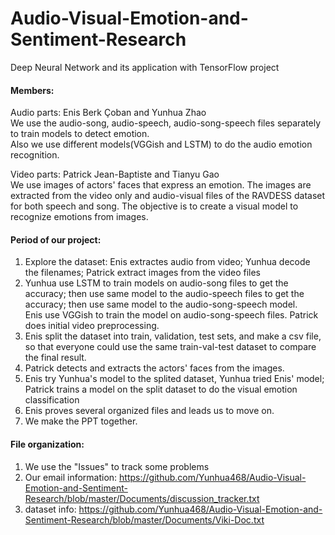 # Audio-Visual-Emotion-and-Sentiment-Research
Deep Neural Network and its application with TensorFlow project

#### Members:   
Audio parts: Enis Berk Çoban and Yunhua Zhao         
             We use the audio-song, audio-speech, audio-song-speech files separately to train models to detect emotion.  
             Also we use different models(VGGish and LSTM) to do the audio emotion recognition.  

Video parts: Patrick Jean-Baptiste and Tianyu Gao  
             We use images of actors' faces that express an emotion. The images are extracted from the video only and audio-visual files              of the RAVDESS dataset for both speech and song. The objective is to create a visual model to recognize emotions                        from images.
             
#### Period of our project:  
1) Explore the dataset: Enis extractes audio from video; Yunhua decode the filenames; Patrick extract images from the video files
2) Yunhua use LSTM to train models on audio-song files to get the accuracy; then use same model to the audio-speech files to get the      accuracy; then use same model to the audio-song-speech model.  
   Enis use VGGish to train the model on audio-song-speech files.
   Patrick does initial video preprocessing.
3) Enis split the dataset into train, validation, test sets, and make a csv file, so that everyone could use the same train-val-test dataset to compare the final result.  
4) Patrick detects and extracts the actors' faces from the images.
5) Enis try Yunhua's model to the splited dataset, Yunhua tried Enis' model; Patrick trains a model on the split dataset to do the visual emotion classification  
6) Enis proves several organized files and leads us to move on.
7) We make the PPT together.  

#### File organization:  
1) We use the "Issues" to track some problems  
2) Our email information: https://github.com/Yunhua468/Audio-Visual-Emotion-and-Sentiment-Research/blob/master/Documents/discussion_tracker.txt  
3) dataset info: https://github.com/Yunhua468/Audio-Visual-Emotion-and-Sentiment-Research/blob/master/Documents/Viki-Doc.txt  


